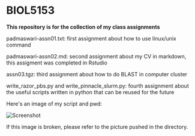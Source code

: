 # BIOL5153
**This repository is for the collection of my class assignments**

padmaswari-assn01.txt: first assignment about how to use linux/unix command

padmaswari-assn02.md: second assignment about my CV in markdown, this assigment was completed in Rstudio

assn03.tgz: third assignment about how to do BLAST in computer cluster

write_razor_pbs.py and write_pinnacle_slurm.py: fourth assignment about the useful scripts written in python that can be reused for the future

Here's an image of my script and pwd:

![Screenshot](home/Documents/BIOL5153/Assignment/BIOL5153/screenshot.png)

If this image is broken, please refer to the picture pushed in the directory.
